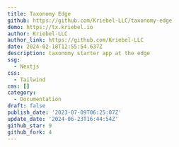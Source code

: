 ```yaml
---
title: Taxonomy Edge
github: https://github.com/Kriebel-LLC/taxonomy-edge
demo: https://tx.kriebel.io
author: Kriebel-LLC
author_link: https://github.com/Kriebel-LLC
date: 2024-02-18T12:55:54.637Z
description: taxonomy starter app at the edge
ssg:
  - Nextjs
css:
  - Tailwind
cms: []
category:
  - Documentation
draft: false
publish_date: '2023-07-09T06:25:07Z'
update_date: '2024-06-23T16:44:54Z'
github_star: 9
github_fork: 4
---
```

